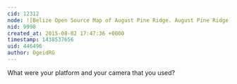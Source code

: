 ```yaml
---
cid: 12312
node: ![Belize Open Source Map of August Pine Ridge. August Pine Ridge, Belize.](../map/belize-open-source-map-of-august-pine-ridge-august-pine-ridge-belize/01-31-2014)
nid: 9998
created_at: 2015-08-02 17:47:36 +0000
timestamp: 1438537656
uid: 446496
author: OgeidRG
---
```


What were your platform and your camera that you used?